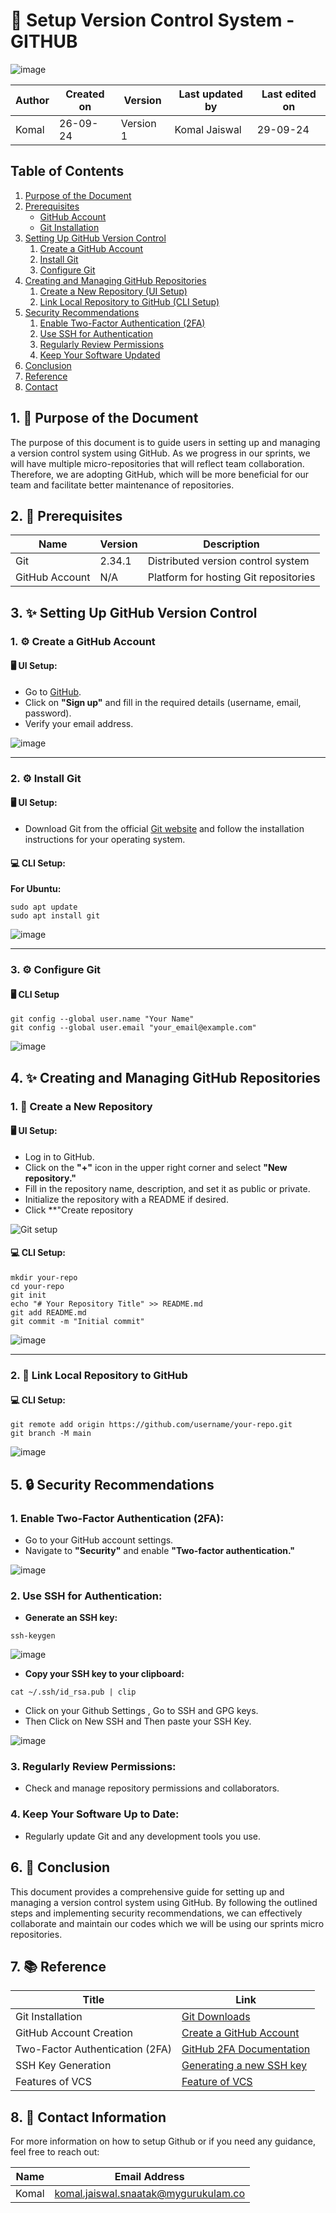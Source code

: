 # 🚀 Setup Version Control System - GITHUB

![image](https://github.com/user-attachments/assets/3a170719-a472-4a0c-8a38-1906e6bc461e)

| Author      | Created on  | Version    | Last updated by | Last edited on |
|-------------|-------------|------------|-----------------|----------------|
| Komal       | 26-09-24    | Version 1  | Komal Jaiswal   | 29-09-24       |

## Table of Contents

1. [Purpose of the Document](#1-purpose-of-the-document)
2. [Prerequisites](#2-prerequisites)
   - [GitHub Account](#github-account)
   - [Git Installation](#git-installation)
3. [Setting Up GitHub Version Control](#3-setting-up-github-version-control)
   1. [Create a GitHub Account](#create-a-github-account)
   2. [Install Git](#install-git)
   3. [Configure Git](#configure-git)
4. [Creating and Managing GitHub Repositories](#4-creating-and-managing-github-repositories)
   1. [Create a New Repository (UI Setup)](#create-a-new-repository-ui-setup)
   2. [Link Local Repository to GitHub (CLI Setup)](#link-local-repository-to-github-cli-setup)
5. [Security Recommendations](#5-security-recommendations)
   1. [Enable Two-Factor Authentication (2FA)](#enable-two-factor-authentication-2fa)
   2. [Use SSH for Authentication](#use-ssh-for-authentication)
   3. [Regularly Review Permissions](#regularly-review-permissions)
   4. [Keep Your Software Updated](#keep-your-software-updated)
6. [Conclusion](#6-conclusion)
7. [Reference](#7-reference)
8. [Contact](#8-contact)

## 1. 🎯 Purpose of the Document

The purpose of this document is to guide users in setting up and managing a version control system using GitHub. As we progress in our sprints, we will have multiple micro-repositories that will reflect team collaboration. Therefore, we are adopting GitHub, which will be more beneficial for our team and facilitate better maintenance of repositories.

## 2. 🔧 Prerequisites


| Name  | Version | Description                                 |
|-------|---------|---------------------------------------------|
| Git   | 2.34.1    | Distributed version control system          |
| GitHub Account | N/A     | Platform for hosting Git repositories |

## 3. ✨ Setting Up GitHub Version Control

### 1. ⚙️ Create a GitHub Account

#### 🖥️ UI Setup:
- Go to [GitHub](https://github.com).
- Click on **"Sign up"** and fill in the required details (username, email, password).
- Verify your email address.

![image](https://github.com/user-attachments/assets/7a3b793f-1f6f-43e6-8a69-be7e3f19aeb7)

---

### 2. ⚙️ Install Git

#### 🖥️ UI Setup:
- Download Git from the official [Git website](https://git-scm.com/downloads) and follow the installation instructions for your operating system.

#### 💻 CLI Setup:

**For Ubuntu:**
```
sudo apt update
sudo apt install git
```
![image](https://github.com/user-attachments/assets/5a38bf54-d5e8-4af9-bc70-e631207b6cf7)

---

### 3. ⚙️ Configure Git 

#### 🖥️ CLI Setup 
```
git config --global user.name "Your Name"
git config --global user.email "your_email@example.com"
```
![image](https://github.com/user-attachments/assets/4bf6af48-9fed-40e4-ac04-7ae5b0ca4751)

## 4. ✨ Creating and Managing GitHub Repositories

### 1. 📁 Create a New Repository

#### 🖥️ UI Setup:
- Log in to GitHub.
- Click on the **"+"** icon in the upper right corner and select **"New repository."**
- Fill in the repository name, description, and set it as public or private.
- Initialize the repository with a README if desired.
- Click **"Create repository

![Git setup](https://github.com/user-attachments/assets/59881fc1-9b94-41a7-bd3b-74eaae016ed8)

#### 💻 CLI Setup:

```
mkdir your-repo
cd your-repo
git init
echo "# Your Repository Title" >> README.md
git add README.md
git commit -m "Initial commit"
```
![image](https://github.com/user-attachments/assets/58ece8e0-ac04-45b6-97d6-1bfcf8f26560)

---

### 2. 🔗 Link Local Repository to GitHub

#### 💻 CLI Setup:

```
git remote add origin https://github.com/username/your-repo.git
git branch -M main
```
![image](https://github.com/user-attachments/assets/6dcca27d-c81c-4ac1-bb8c-50cbaf4a9fd7)


## 5. 🔒 Security Recommendations

### 1. Enable Two-Factor Authentication (2FA):

- Go to your GitHub account settings.
- Navigate to **"Security"** and enable **"Two-factor authentication."**

![image](https://github.com/user-attachments/assets/d62a2b01-513d-42aa-b60a-9443cce5a0d5)

### 2. Use SSH for Authentication:

- **Generate an SSH key:**
```
ssh-keygen                                                                                                                  
```
![image](https://github.com/user-attachments/assets/cd6314d5-3203-4067-a04a-906cc64201a5)

- **Copy your SSH key to your clipboard:**

```
cat ~/.ssh/id_rsa.pub | clip  
```

- Click on your Github Settings , Go to SSH and GPG keys.
- Then Click on New SSH and Then paste your SSH Key.

![image](https://github.com/user-attachments/assets/2cfe7f14-32e7-400e-ba67-37ab8fa79938)


### 3. Regularly Review Permissions:

- Check and manage repository permissions and collaborators.

### 4.  Keep Your Software Up to Date:

- Regularly update Git and any development tools you use.

## 6. 🏁 Conclusion
This document provides a comprehensive guide for setting up and managing a version control system using GitHub. By following the outlined steps and implementing security recommendations, we can effectively collaborate and maintain our codes which we will be using our sprints micro repositories.

## 7. 📚 Reference

| Title                                 | Link                                                                                           |
|---------------------------------------|------------------------------------------------------------------------------------------------|
| Git Installation                      | [Git Downloads](https://git-scm.com/downloads)                                              |
| GitHub Account Creation               | [Create a GitHub Account](https://github.com/join)                                          |
| Two-Factor Authentication (2FA)      | [GitHub 2FA Documentation](https://docs.github.com/en/authentication/securing-your-account-with-two-factor-authentication) |
| SSH Key Generation                    | [Generating a new SSH key](https://docs.github.com/en/authentication/connecting-to-github-with-ssh/generating-a-new-ssh-key) |
| Features of VCS                       | [Feature of VCS](https://github.com/mygurukulam-p10/Documention/blob/main/VCS%20Design%20%2B%20POC/Features%20of%20VCS/POC%20to%20setup%20recommeded%20VCS%20as%20per%20conclusion%20doc/README.md) |

## 8. 📧 Contact Information

For more information on how to setup Github or if you need any guidance, feel free to reach out:

| Name  | Email Address                                  |
|-------|------------------------------------------------|
| Komal | komal.jaiswal.snaatak@mygurukulam.co           |
